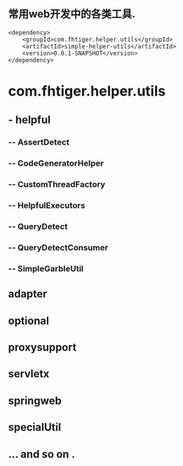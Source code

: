 
## 常用web开发中的各类工具.

```$xml
<dependency>
    <groupId>com.fhtiger.helper.utils</groupId>
    <artifactId>simple-helper-utils</artifactId>
    <version>0.0.1-SNAPSHOT</version>
</dependency>
```

# com.fhtiger.helper.utils
## - helpful
### -- AssertDetect
### -- CodeGeneratorHelper
### -- CustomThreadFactory
### -- HelpfulExecutors
### -- QueryDetect
### -- QueryDetectConsumer
### -- SimpleGarbleUtil
## adapter
## optional
## proxysupport
## servletx
## springweb
## specialUtil
## ... and so on .